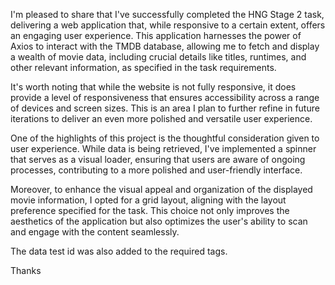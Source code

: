 I'm pleased to share that I've successfully completed the HNG Stage 2 task, delivering a web application that, while responsive to a certain extent, offers an engaging user experience. This application harnesses the power of Axios to interact with the TMDB database, allowing me to fetch and display a wealth of movie data, including crucial details like titles, runtimes, and other relevant information, as specified in the task requirements.

It's worth noting that while the website is not fully responsive, it does provide a level of responsiveness that ensures accessibility across a range of devices and screen sizes. This is an area I plan to further refine in future iterations to deliver an even more polished and versatile user experience.

One of the highlights of this project is the thoughtful consideration given to user experience. While data is being retrieved, I've implemented a spinner that serves as a visual loader, ensuring that users are aware of ongoing processes, contributing to a more polished and user-friendly interface.

Moreover, to enhance the visual appeal and organization of the displayed movie information, I opted for a grid layout, aligning with the layout preference specified for the task. This choice not only improves the aesthetics of the application but also optimizes the user's ability to scan and engage with the content seamlessly.

The data test id was also added to the required tags.

Thanks